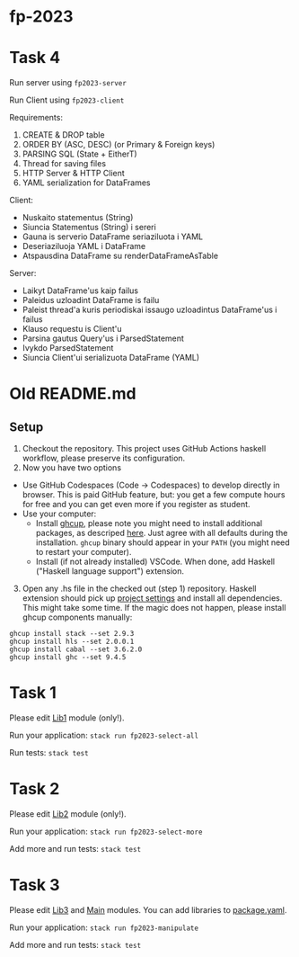 # fp-2023


# Task 4

Run server using `fp2023-server`

Run Client using `fp2023-client`

Requirements:
 1. CREATE & DROP table
 2. ORDER BY (ASC, DESC) (or Primary & Foreign keys)
 3. PARSING SQL (State + EitherT)
 4. Thread for saving files
 5. HTTP Server & HTTP Client
 6. YAML serialization for DataFrames

Client: 
- Nuskaito statementus (String)
- Siuncia Statementus (String) i sereri
- Gauna is serverio DataFrame seriaziluota i YAML
- Deseriaziluoja YAML i DataFrame
- Atspausdina DataFrame su renderDataFrameAsTable

Server:
- Laikyt DataFrame'us kaip failus
- Paleidus uzloadint DataFrame is failu
- Paleist thread'a kuris periodiskai issaugo uzloadintus DataFrame'us i failus
- Klauso requestu is Client'u
- Parsina gautus Query'us i ParsedStatement
- Ivykdo ParsedStatement 
- Siuncia Client'ui serializuota DataFrame (YAML)



# Old README.md

## Setup
1. Checkout the repository. This project uses GitHub Actions haskell workflow,
please preserve its configuration.
2. Now you have two options
  - Use GitHub Codespaces (Code -> Codespaces) to develop directly in browser. This is paid
  GitHub feature, but: you get a few compute hours for free and you can get even more if you
  register as student.
  - Use your computer:
    - Install [ghcup](https://www.haskell.org/ghcup/), please note you might need to install
      additional packages, as descriped [here](https://www.haskell.org/ghcup/install/). Just agree
      with all defaults during the installation. `ghcup` binary should appear in your `PATH` (you
      might need to restart your computer).
    - Install (if not already installed) VSCode. When done, add Haskell ("Haskell language support")
      extension.
3. Open any .hs file in the checked out (step 1) repository. Haskell extension should pick up
[project settings](.vscode/settings.json) and install all dependencies. This might take some
time. If the magic does not happen, please install ghcup components manually:

```
ghcup install stack --set 2.9.3
ghcup install hls --set 2.0.0.1
ghcup install cabal --set 3.6.2.0
ghcup install ghc --set 9.4.5
```

# Task 1

Please edit [Lib1](src/Lib1.hs) module (only!).

Run your application: `stack run fp2023-select-all`

Run tests: `stack test`

# Task 2

Please edit [Lib2](src/Lib2.hs) module (only!).

Run your application: `stack run fp2023-select-more`

Add more and run tests: `stack test`

# Task 3

Please edit [Lib3](src/Lib3.hs) and [Main](app3/Main.hs) modules. You can add libraries to [package.yaml](package.yaml).

Run your application: `stack run fp2023-manipulate`

Add more and run tests: `stack test`
